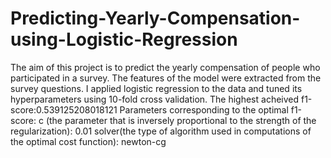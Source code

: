 # Predicting-Yearly-Compensation-using-Logistic-Regression
The aim of this project is to predict the yearly compensation of people who participated in a survey. The features of the model were extracted from the survey questions. I applied logistic regression to the data and tuned its hyperparameters using 10-fold cross validation. 
The highest acheived f1-score:0.539125208018121 
Parameters corresponding to the optimal f1-score: 
  c (the parameter that is inversely proportional to the strength of the regularization): 0.01 
  solver(the type of algorithm used in computations of the optimal cost function): newton-cg
